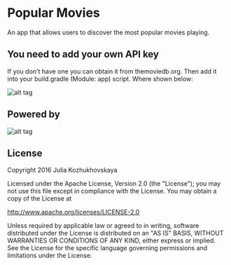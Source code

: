 # Popular Movies
An app that allows users to discover the most popular movies playing.

## You need to add your own API key  
If you don't have one you can obtain it from themoviedb.org.
Then add it into your build.gradle (Module: app) script.
Where shown below:

![alt tag](https://lh5.googleusercontent.com/lcrd9OzPlFfhviXWKaSQflMMsDvOtzKRtdzCWP_vrERg-k3bqgRxeK3vm-vvxJkFOfZQPvO_1qksMCl7PBDlX336ZLftEWFOxpeeqIxid-3RrCayH0klSAMQkG1UvqO6cvB48ho)


## Powered by
![alt tag](https://assets.tmdb.org/assets/c9dbe2292fb5eea61788571fbd96fa67/images/v4/logos/208x226-stacked-blue.png)

## License
Copyright 2016 Julia Kozhukhovskaya

Licensed under the Apache License, Version 2.0 (the "License");
you may not use this file except in compliance with the License.
You may obtain a copy of the License at

   http://www.apache.org/licenses/LICENSE-2.0

Unless required by applicable law or agreed to in writing, software
distributed under the License is distributed on an "AS IS" BASIS,
WITHOUT WARRANTIES OR CONDITIONS OF ANY KIND, either express or implied.
See the License for the specific language governing permissions and
limitations under the License.
